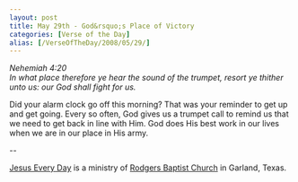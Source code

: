 ```yaml
---
layout: post
title: May 29th - God&rsquo;s Place of Victory
categories: [Verse of the Day]
alias: [/VerseOfTheDay/2008/05/29/]
---
```


_Nehemiah 4:20  
In what place therefore ye hear the sound of the trumpet, resort ye
thither unto us: our God shall fight for us._

Did your alarm clock go off this morning? That was your reminder to
get up and get going. Every so often, God gives us a trumpet call to
remind us that we need to get back in line with Him. God does His
best work in our lives when we are in our place in His army.

 --

<a href=http://jesuseveryday.net>Jesus Every Day</a> is a ministry of <a href=http://rodgersbaptist.net>Rodgers Baptist Church</a> in Garland, Texas.
